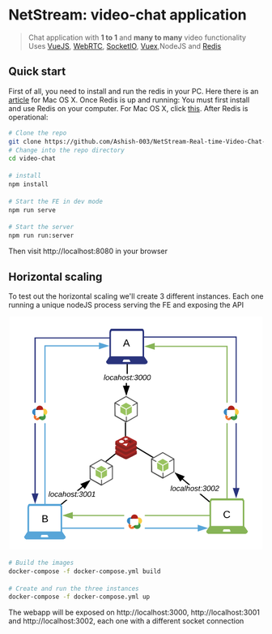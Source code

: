 # NetStream: video-chat application
> Chat application with **1 to 1** and **many to many** video functionality
>  Uses [VueJS](https://vuejs.org),  [WebRTC](https://webrtc.org/start/),  [SocketIO](https://socket.io), [Vuex](https://vuex.vuejs.org),NodeJS and [Redis](https://github.com/NodeRedis/node_redis)

## Quick start
First of all, you need to install and run the redis in your PC. Here there is an [article](https://medium.com/@petehouston/install-and-config-redis-on-mac-os-x-via-homebrew-eb8df9a4f298) for Mac OS X. Once Redis is up and running:
You must first install and use Redis on your computer. For Mac OS X, click [this](https://medium.com/@petehouston/install-and-config-redis-on-mac-os-x-via-homebrew-eb8df9a4f298). After Redis is operational:

```bash
# Clone the repo
git clone https://github.com/Ashish-003/NetStream-Real-time-Video-Chat-Application.git
# Change into the repo directory
cd video-chat

# install
npm install 

# Start the FE in dev mode
npm run serve

# Start the server
npm run run:server

```
Then visit http://localhost:8080 in your browser

## Horizontal scaling
To test out the horizontal scaling we'll create 3 different instances. Each one running a unique nodeJS process serving the FE and exposing the API

<p align="center">
  <img src="https://github.com/Ashish-003/NetStream-Real-time-Video-Chat-Application/blob/master/src/assets/local_env.png" alt="scaling" width="500" height="460"/>
</p>


```bash
# Build the images
docker-compose -f docker-compose.yml build

# Create and run the three instances
docker-compose -f docker-compose.yml up

```

The webapp will be exposed on http://localhost:3000, http://localhost:3001 and http://localhost:3002, each one with a different socket connection

